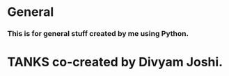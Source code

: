 # General
### This is for general stuff created by me using Python.
# TANKS co-created by Divyam Joshi.
